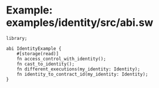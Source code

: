 # Example: examples/identity/src/abi.sw

```sway
library;

abi IdentityExample {
    #[storage(read)]
    fn access_control_with_identity();
    fn cast_to_identity();
    fn different_executions(my_identity: Identity);
    fn identity_to_contract_id(my_identity: Identity);
}

```
